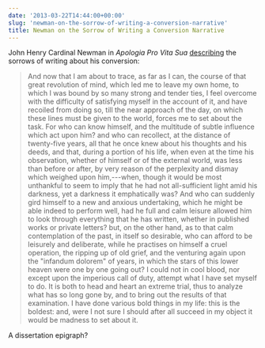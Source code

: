 ```yaml
---
date: '2013-03-22T14:44:00+00:00'
slug: 'newman-on-the-sorrow-of-writing-a-conversion-narrative'
title: Newman on the Sorrow of Writing a Conversion Narrative
---
```


John Henry Cardinal Newman in *Apologia Pro Vita Sua* [describing](http://books.google.com/books?id=JvMOAAAAQAAJ&pg=PA191#v=onepage&q&f=false) the sorrows of writing about his conversion:

> And now that I am about to trace, as far as I can, the course of that great revolution of mind, which led me to leave my own home, to which I was bound by so many strong and tender ties, I feel overcome with the difficulty of satisfying myself in the account of it, and have recoiled from doing so, till the near approach of the day, on which these lines must be given to the world, forces me to set about the task. For who can know himself, and the multitude of subtle influence which act upon him? and who can recollect, at the distance of twenty-five years, all that he once knew about his thoughts and his deeds, and that, during a portion of his life, when even at the time his observation, whether of himself or of the external world, was less than before or after, by very reason of the perplexity and dismay which weighed upon him,---when, though it would be most unthankful to seem to imply that he had not all-sufficient light amid his darkness, yet a darkness it emphatically was? And who can suddenly gird himself to a new and anxious undertaking, which he might be able indeed to perform well, had he full and calm leisure allowed him to look through everything that he has written, whether in published works or private letters? but, on the other hand, as to that calm contemplation of the past, in itself so desirable, who can afford to be leisurely and deliberate, while he practises on himself a cruel operation, the ripping up of old grief, and the venturing again upon the "infandum dolorem" of years, in which the stars of this lower heaven were one by one going out? I could not in cool blood, nor except upon the imperious call of duty, attempt what I have set myself to do. It is both to head and heart an extreme trial, thus to analyze what has so long gone by, and to bring out the results of that examination. I have done various bold things in my life: this is the boldest: and, were I not sure I should after all succeed in my object it would be madness to set about it.

A dissertation epigraph?
